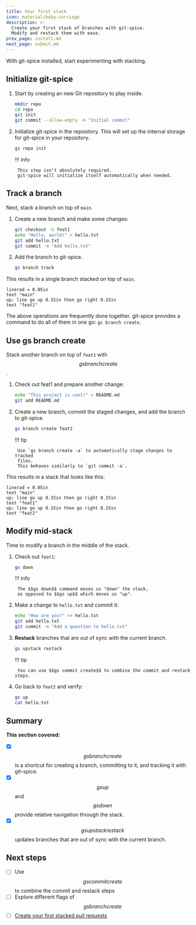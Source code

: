 ```yaml
---
title: Your first stack
icon: material/baby-carriage
description: >-
  Create your first stack of branches with git-spice.
  Modify and restack them with ease.
prev_page: install.md
next_page: submit.md
---
```


With git-spice installed, start experimenting with stacking.

## Initialize git-spice

1. Start by creating an new Git repository to play inside.

    ```bash
    mkdir repo
    cd repo
    git init
    git commit --allow-empty -m "Initial commit"
    ```

2. Initialize git-spice in the repository.
   This will set up the internal storage for git-spice in your repository.

    ```bash
    gs repo init
    ```

    !!! info

        This step isn't absolutely required.
        git-spice will initialize itself automatically when needed.

## Track a branch

Next, stack a branch on top of `main`.

1. Create a new branch and make some changes:

    ```bash
    git checkout -b feat1
    echo "Hello, world!" > hello.txt
    git add hello.txt
    git commit -m "Add hello.txt"
    ```

2. Add the branch to git-spice.

    ```bash
    gs branch track
    ```

This results in a single branch stacked on top of `main`.

```pikchr center="false"
linerad = 0.05in
text "main"
up; line go up 0.15in then go right 0.15in
text "feat1"
```

The above operations are frequently done together.
git-spice provides a command to do all of them in one go: `gs branch create`.

## Use gs branch create

Stack another branch on top of `feat1` with $$gs branch create$$.

1. Check out feat1 and prepare another change:

    ```bash
    echo "This project is cool!" > README.md
    git add README.md
    ```

2. Create a new branch, commit the staged changes,
   and add the branch to git-spice.

    ```bash
    gs branch create feat2
    ```

    !!! tip

        Use `gs branch create -a` to automatically stage changes to tracked
        files.
        This behaves similarly to `git commit -a`.

This results in a stack that looks like this:

```pikchr center="false"
linerad = 0.05in
text "main"
up; line go up 0.15in then go right 0.15in
text "feat1"
up; line go up 0.15in then go right 0.15in
text "feat2"
```

## Modify mid-stack

Time to modify a branch in the middle of the stack.

1. Check out `feat1`:

    ```bash
    gs down
    ```

    !!! info

        The $$gs down$$ command moves us "down" the stack,
        as opposed to $$gs up$$ which moves us "up".

2. Make a change to `hello.txt` and commit it:

    ```bash
    echo "How are you?" >> hello.txt
    git add hello.txt
    git commit -m "Add a question to hello.txt"
    ```

3. **Restack** branches that are out of sync with the current branch.

    ```bash
    gs upstack restack
    ```

    !!! tip

        You can use $$gs commit create$$ to combine the commit and restack steps.

4. Go back to `feat2` and verify:

    ```bash
    gs up
    cat hello.txt
    ```

## Summary

**This section covered:**

- [x] $$gs branch create$$ is a shortcut for creating a branch,
      committing to it, and tracking it with git-spice.
- [x] $$gs up$$ and $$gs down$$ provide relative navigation through the stack.
- [x] $$gs upstack restack$$ updates branches
      that are out of sync with the current branch.

## Next steps

- [ ] Use $$gs commit create$$ to combine the commit and restack steps
- [ ] Explore different flags of $$gs branch create$$
- [ ] [Create your first stacked pull requests](submit.md)

